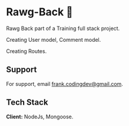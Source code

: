 # Rawg-Back 👾

Rawg Back part of a Training full stack project.

Creating User model, Comment model.

Creating Routes.

## Support

For support, email frank.codingdev@gmail.com.

## Tech Stack

**Client:** NodeJs, Mongoose.
